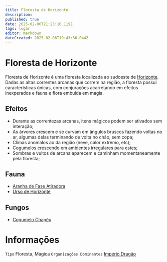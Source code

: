 ```yaml
---
title: Floresta de Horizonte
description: 
published: true
date: 2025-02-06T21:25:16.119Z
tags: lugar
editor: markdown
dateCreated: 2025-02-06T19:43:36.044Z
---
```


# Floresta de Horizonte
Floresta de Horizonte é uma floresta localizada ao sudoeste de [Horizonte](/lugares/plano-material/drafeon/sul-de-drafeon/horizonte). Dadas as altas correntes arcanas que correm na região, a floresta possui características únicas, com conjurações acarretando em efeitos inexperados e fauna e flora embuída em magia.

## Efeitos
- Durante as correntezas arcanas, itens mágicos podem ser ativados sem interação;
- As árvores crescem e se curvam em ângulos bruscos fazendo voltas no ar, algumas delas terminando de volta no chão, sem copa;
- Climas anomalos ao da região (neve, calor extremo, etc);
- Cogumelos crescendo em ambientes irregulares para estes;
- Sombras e vultos de arcana aparecem e caminham momentaneamente pela floresta;

## Fauna
- [Aranha de Fase Atiradora](/fauna-e-flora/aranha-de-fase-atiradora)
- [Urso de Horizonte](/fauna-e-flora/urso-de-horizonte)

## Fungos
- [Cogumelo Chapéu](/fauna-e-flora/cogumelo-chapeu)

# Informações
`Tipo` Floresta, Mágica
`Organizações Dominantes` [Império Dragão](/faccoes/nacoes/imperio-dragao)